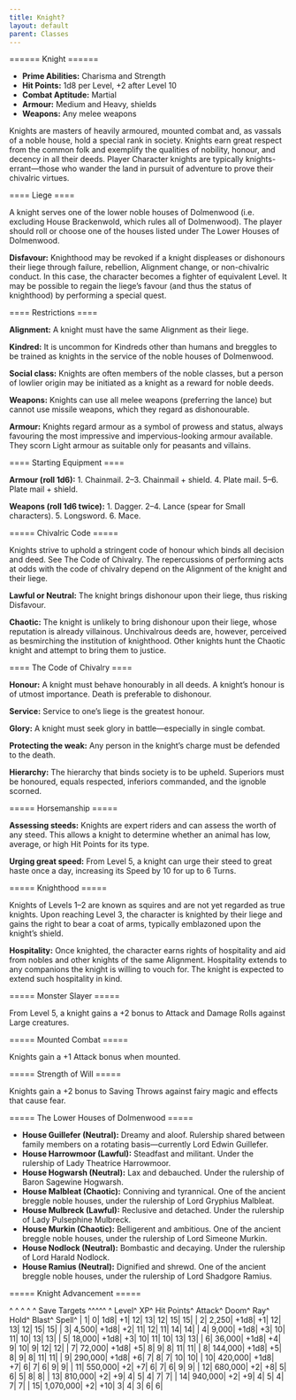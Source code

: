 ```yaml
---
title: Knight?
layout: default
parent: Classes
---
```


====== Knight ======

  * **Prime Abilities:** Charisma and Strength
  * **Hit Points:** 1d8 per Level, +2 after Level 10
  * **Combat Aptitude:** Martial
  * **Armour:** Medium and Heavy, shields
  * **Weapons:** Any melee weapons

Knights are masters of heavily armoured, mounted combat and, as vassals of a noble house, hold a special rank in society. Knights earn great respect from the common folk and exemplify the qualities of nobility, honour, and decency in all their deeds. Player Character knights are typically knights-errant—those who wander the land in pursuit of adventure to prove their chivalric virtues.

==== Liege ====

A knight serves one of the lower noble houses of Dolmenwood (i.e. excluding House Brackenwold, which rules all of Dolmenwood). The player should roll or choose one of the houses listed under The Lower Houses of Dolmenwood.

**Disfavour:** Knighthood may be revoked if a knight displeases or dishonours their liege through failure, rebellion, Alignment change, or non-chivalric conduct. In this case, the character becomes a fighter of equivalent Level. It may be possible to regain the liege’s favour (and thus the status of knighthood) by performing a special quest.

==== Restrictions ====

**Alignment:** A knight must have the same Alignment as their liege.

**Kindred:** It is uncommon for Kindreds other than humans and breggles to be trained as knights in the service of the noble houses of Dolmenwood.

**Social class:** Knights are often members of the noble classes, but a person of lowlier origin may be initiated as a knight as a reward for noble deeds.

**Weapons:** Knights can use all melee weapons (preferring the lance) but cannot use missile weapons, which they regard as dishonourable.

**Armour:** Knights regard armour as a symbol of prowess and status, always favouring the most impressive and impervious-looking armour available. They scorn Light armour as suitable only for peasants and villains.

==== Starting Equipment ====

**Armour (roll 1d6):** 1. Chainmail. 2–3. Chainmail + shield. 4. Plate mail. 5–6. Plate mail + shield.

**Weapons (roll 1d6 twice):** 1. Dagger. 2–4. Lance (spear for Small characters). 5. Longsword. 6. Mace.

===== Chivalric Code =====

Knights strive to uphold a stringent code of honour which binds all decision and deed. See The Code of Chivalry. The repercussions of performing acts at odds with the code of chivalry depend on the Alignment of the knight and their liege.

**Lawful or Neutral:** The knight brings dishonour upon their liege, thus risking Disfavour.

**Chaotic:** The knight is unlikely to bring dishonour upon their liege, whose reputation is already villainous. Unchivalrous deeds are, however, perceived as besmirching the institution of knighthood. Other knights hunt the Chaotic knight and attempt to bring them to justice.

==== The Code of Chivalry ====

**Honour:** A knight must behave honourably in all deeds. A knight’s honour is of utmost importance. Death is preferable to dishonour.

**Service:** Service to one’s liege is the greatest honour.

**Glory:** A knight must seek glory in battle—especially in single combat.

**Protecting the weak:** Any person in the knight’s charge must be defended to the death.

**Hierarchy:** The hierarchy that binds society is to be upheld. Superiors must be honoured, equals respected, inferiors commanded, and the ignoble scorned.

===== Horsemanship =====

**Assessing steeds:** Knights are expert riders and can assess the worth of any steed. This allows a knight to determine whether an animal has low, average, or high Hit Points for its type.

**Urging great speed:** From Level 5, a knight can urge their steed to great haste once a day, increasing its Speed by 10 for up to 6 Turns.

===== Knighthood =====

Knights of Levels 1–2 are known as squires and are not yet regarded as true knights. Upon reaching Level 3, the character is knighted by their liege and gains the right to bear a coat of arms, typically emblazoned upon the knight’s shield.

**Hospitality:** Once knighted, the character earns rights of hospitality and aid from nobles and other knights of the same Alignment. Hospitality extends to any companions the knight is willing to vouch for. The knight is expected to extend such hospitality in kind.

===== Monster Slayer =====

From Level 5, a knight gains a +2 bonus to Attack and Damage Rolls against Large creatures.

===== Mounted Combat =====

Knights gain a +1 Attack bonus when mounted.

===== Strength of Will =====

Knights gain a +2 bonus to Saving Throws against fairy magic and effects that cause fear.

===== The Lower Houses of Dolmenwood =====

  - **House Guillefer (Neutral):** Dreamy and aloof. Rulership shared between family members on a rotating basis—currently Lord Edwin Guillefer.
  - **House Harrowmoor (Lawful):** Steadfast and militant. Under the rulership of Lady Theatrice Harrowmoor.
  - **House Hogwarsh (Neutral):** Lax and debauched. Under the rulership of Baron Sagewine Hogwarsh.
  - **House Malbleat (Chaotic):** Conniving and tyrannical. One of the ancient breggle noble houses, under the rulership of Lord Gryphius Malbleat.
  - **House Mulbreck (Lawful):** Reclusive and detached. Under the rulership of Lady Pulsephine Mulbreck.
  - **House Murkin (Chaotic):** Belligerent and ambitious. One of the ancient breggle noble houses, under the rulership of Lord Simeone Murkin.
  - **House Nodlock (Neutral):** Bombastic and decaying. Under the rulership of Lord Harald Nodlock.
  - **House Ramius (Neutral):** Dignified and shrewd. One of the ancient breggle noble houses, under the rulership of Lord Shadgore Ramius.

===== Knight Advancement =====

^ ^ ^ ^ ^  Save Targets  ^^^^^
^ Level^ XP^ Hit Points^ Attack^ Doom^ Ray^ Hold^ Blast^ Spell^
| 1| 0| 1d8| +1| 12| 13| 12| 15| 15|
| 2| 2,250| +1d8| +1| 12| 13| 12| 15| 15|
| 3| 4,500| +1d8| +2| 11| 12| 11| 14| 14|
| 4| 9,000| +1d8| +3| 10| 11| 10| 13| 13|
| 5| 18,000| +1d8| +3| 10| 11| 10| 13| 13|
| 6| 36,000| +1d8| +4| 9| 10| 9| 12| 12|
| 7| 72,000| +1d8| +5| 8| 9| 8| 11| 11|
| 8| 144,000| +1d8| +5| 8| 9| 8| 11| 11|
| 9| 290,000| +1d8| +6| 7| 8| 7| 10| 10|
| 10| 420,000| +1d8| +7| 6| 7| 6| 9| 9|
| 11| 550,000| +2| +7| 6| 7| 6| 9| 9|
| 12| 680,000| +2| +8| 5| 6| 5| 8| 8|
| 13| 810,000| +2| +9| 4| 5| 4| 7| 7|
| 14| 940,000| +2| +9| 4| 5| 4| 7| 7|
| 15| 1,070,000| +2| +10| 3| 4| 3| 6| 6|

